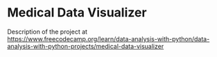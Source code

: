 # Medical Data Visualizer

Description of the project at  
https://www.freecodecamp.org/learn/data-analysis-with-python/data-analysis-with-python-projects/medical-data-visualizer
